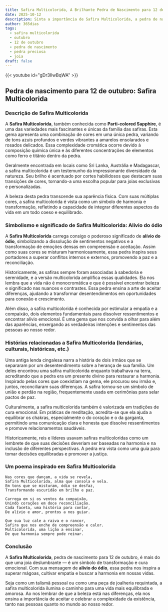 ```yaml
---
title: Safira Multicolorida, A Brilhante Pedra de Nascimento para 12 de outubro
date: 2025-10-12
description: Sinta a importância de Safira Multicolorida, a pedra de nascimento de 12 de outubro que simboliza Alívio do ódio. Deixe que sua beleza e significado iluminem seu dia.
author: 365dias
tags:
  - safira multicolorida
  - outubro
  - 12 de outubro
  - pedra de nascimento
  - pedra preciosa
  - joia
draft: false
---
```


{{< youtube id="gDr3IIwBqWA" >}}

## Pedra de nascimento para 12 de outubro: Safira Multicolorida

### Descrição de Safira Multicolorida

A **Safira Multicolorida**, também conhecida como **Parti-colored Sapphire**, é uma das variedades mais fascinantes e únicas da família das safiras. Esta gema apresenta uma combinação de cores em uma única pedra, variando de tons azuis profundos e verdes vibrantes a amarelos ensolarados e rosados delicados. Essa complexidade cromática ocorre devido à composição química única e às diferentes concentrações de elementos como ferro e titânio dentro da pedra.

Geralmente encontrada em locais como Sri Lanka, Austrália e Madagascar, a safira multicolorida é um testemunho da impressionante diversidade da natureza. Seu brilho é acentuado por cortes habilidosos que destacam suas transições de cores, tornando-a uma escolha popular para joias exclusivas e personalizadas.

A beleza desta pedra transcende sua aparência física. Com suas múltiplas cores, a safira multicolorida é vista como um símbolo de harmonia e transformação, refletindo a capacidade de integrar diferentes aspectos da vida em um todo coeso e equilibrado.

### Simbolismo e significado de Safira Multicolorida: Alívio do ódio

A **Safira Multicolorida** carrega consigo o poderoso significado de **alívio do ódio**, simbolizando a dissolução de sentimentos negativos e a transformação de emoções densas em compreensão e aceitação. Assim como suas cores se misturam harmoniosamente, essa pedra inspira seus portadores a superar conflitos internos e externos, promovendo a paz e a reconciliação.

Historicamente, as safiras sempre foram associadas à sabedoria e serenidade, e a versão multicolorida amplifica essas qualidades. Ela nos lembra que a vida não é monocromática e que é possível encontrar beleza e significado nas nuances e contrastes. Essa pedra ensina a arte de aceitar diferenças, ajudando a transformar desentendimentos em oportunidades para conexão e crescimento.

Além disso, a safira multicolorida é conhecida por estimular a empatia e a compaixão, dois elementos fundamentais para dissolver ressentimentos e encontrar alívio emocional. É uma gema que nos convida a olhar para além das aparências, enxergando as verdadeiras intenções e sentimentos das pessoas ao nosso redor.

### Histórias relacionadas a Safira Multicolorida (lendárias, culturais, históricas, etc.)

Uma antiga lenda cingalesa narra a história de dois irmãos que se separaram por um desentendimento sobre a herança de sua família. Um deles encontrou uma safira multicolorida enquanto trabalhava na terra, acreditando que a pedra era um presente divino para restaurar a harmonia. Inspirado pelas cores que coexistiam na gema, ele procurou seu irmão e, juntos, reconciliaram suas diferenças. A safira tornou-se um símbolo de união e perdão na região, frequentemente usada em cerimônias para selar pactos de paz.

Culturalmente, a safira multicolorida também é valorizada em tradições de cura emocional. Em práticas de meditação, acredita-se que ela ajuda a equilibrar os chakras, especialmente o do coração e o da garganta, permitindo uma comunicação clara e honesta que dissolve ressentimentos e promove relacionamentos saudáveis.

Historicamente, reis e líderes usavam safiras multicoloridas como um lembrete de que suas decisões deveriam ser baseadas na harmonia e na inclusão de diferentes perspectivas. A pedra era vista como uma guia para tomar decisões equilibradas e promover a justiça.

### Um poema inspirado em Safira Multicolorida

```
Nas cores que dançam, a vida se revela,  
Safira Multicolorida, alma que consola e vela.  
Em tons que se misturam, ódio se desfaz,  
Transformando escuridão em brilho e paz.  

Carrega em si os ventos da compaixão,  
Unindo corações em doce reconciliação.  
Cada faceta, uma história para contar,  
De alívio e amor, prontos a nos guiar.  

Que sua luz cale a raiva e o rancor,  
Safira que nos enche de compreensão e calor.  
Multicolorida, uma lição a ensinar,  
De que harmonia sempre pode reinar.
```

### Conclusão

A **Safira Multicolorida**, pedra de nascimento para 12 de outubro, é mais do que uma joia deslumbrante — é um símbolo de transformação e cura emocional. Com sua mensagem de **alívio do ódio**, essa pedra nos inspira a superar mágoas, cultivar empatia e buscar a harmonia em nossas vidas.

Seja como um talismã pessoal ou como uma peça de joalheria requintada, a safira multicolorida ilumina o caminho para uma vida mais equilibrada e amorosa. Ao nos lembrar de que a beleza está nas diferenças, ela nos ensina a importância de aceitar e celebrar a complexidade da existência, tanto nas pessoas quanto no mundo ao nosso redor.